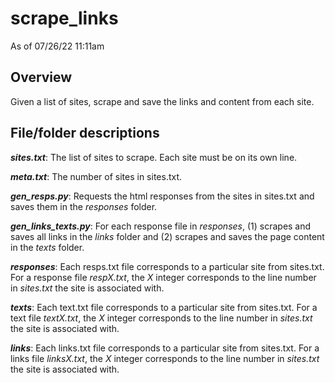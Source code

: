 # scrape_links

As of 07/26/22 11:11am

## Overview 

Given a list of sites, scrape and save the links and content from each site.

## File/folder descriptions

***sites.txt***: The list of sites to scrape. Each site must be on its own line.

***meta.txt***: The number of sites in sites.txt.

***gen_resps.py***: Requests the html responses from the sites in sites.txt and saves them in the *responses* folder.

***gen_links_texts.py***: For each response file in *responses*, (1) scrapes and saves all links in the *links* folder and (2) scrapes and saves the page content in the *texts* folder.

***responses***: Each resps.txt file corresponds to a particular site from sites.txt. For a response file *respX.txt*, the *X* integer corresponds to the line number in *sites.txt* the site is associated with.

***texts***: Each text.txt file corresponds to a particular site from sites.txt. For a text file *textX.txt*, the *X* integer corresponds to the line number in *sites.txt* the site is associated with.


***links***: Each links.txt file corresponds to a particular site from sites.txt. For a links file *linksX.txt*, the *X* integer corresponds to the line number in *sites.txt* the site is associated with.

